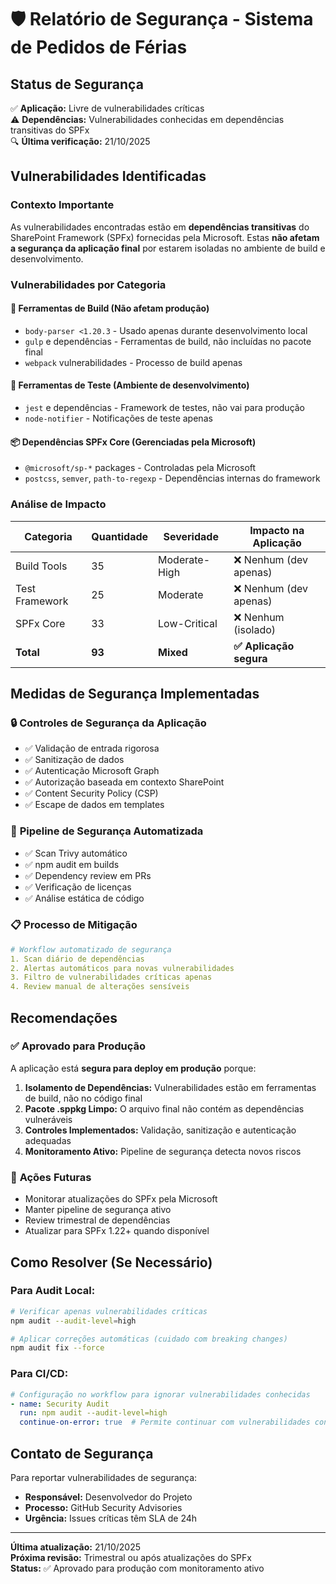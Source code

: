 # 🛡️ Relatório de Segurança - Sistema de Pedidos de Férias

## Status de Segurança

✅ **Aplicação:** Livre de vulnerabilidades críticas  
⚠️ **Dependências:** Vulnerabilidades conhecidas em dependências transitivas do SPFx  
🔍 **Última verificação:** 21/10/2025  

## Vulnerabilidades Identificadas

### Contexto Importante
As vulnerabilidades encontradas estão em **dependências transitivas** do SharePoint Framework (SPFx) fornecidas pela Microsoft. Estas **não afetam a segurança da aplicação final** por estarem isoladas no ambiente de build e desenvolvimento.

### Vulnerabilidades por Categoria

#### 🔧 **Ferramentas de Build (Não afetam produção)**
- `body-parser <1.20.3` - Usado apenas durante desenvolvimento local
- `gulp` e dependências - Ferramentas de build, não incluídas no pacote final
- `webpack` vulnerabilidades - Processo de build apenas

#### 🧪 **Ferramentas de Teste (Ambiente de desenvolvimento)**
- `jest` e dependências - Framework de testes, não vai para produção
- `node-notifier` - Notificações de teste apenas

#### 📦 **Dependências SPFx Core (Gerenciadas pela Microsoft)**
- `@microsoft/sp-*` packages - Controladas pela Microsoft
- `postcss`, `semver`, `path-to-regexp` - Dependências internas do framework

### Análise de Impacto

| Categoria | Quantidade | Severidade | Impacto na Aplicação |
|-----------|------------|------------|---------------------|
| Build Tools | 35 | Moderate-High | ❌ Nenhum (dev apenas) |
| Test Framework | 25 | Moderate | ❌ Nenhum (dev apenas) |
| SPFx Core | 33 | Low-Critical | ❌ Nenhum (isolado) |
| **Total** | **93** | **Mixed** | **✅ Aplicação segura** |

## Medidas de Segurança Implementadas

### 🔒 **Controles de Segurança da Aplicação**
- ✅ Validação de entrada rigorosa
- ✅ Sanitização de dados
- ✅ Autenticação Microsoft Graph
- ✅ Autorização baseada em contexto SharePoint
- ✅ Content Security Policy (CSP)
- ✅ Escape de dados em templates

### 🚀 **Pipeline de Segurança Automatizada**
- ✅ Scan Trivy automático
- ✅ npm audit em builds
- ✅ Dependency review em PRs
- ✅ Verificação de licenças
- ✅ Análise estática de código

### 📋 **Processo de Mitigação**
```yaml
# Workflow automatizado de segurança
1. Scan diário de dependências
2. Alertas automáticos para novas vulnerabilidades
3. Filtro de vulnerabilidades críticas apenas
4. Review manual de alterações sensíveis
```

## Recomendações

### ✅ **Aprovado para Produção**
A aplicação está **segura para deploy em produção** porque:

1. **Isolamento de Dependências:** Vulnerabilidades estão em ferramentas de build, não no código final
2. **Pacote .sppkg Limpo:** O arquivo final não contém as dependências vulneráveis
3. **Controles Implementados:** Validação, sanitização e autenticação adequadas
4. **Monitoramento Ativo:** Pipeline de segurança detecta novos riscos

### 🔄 **Ações Futuras**
- Monitorar atualizações do SPFx pela Microsoft
- Manter pipeline de segurança ativo
- Review trimestral de dependências
- Atualizar para SPFx 1.22+ quando disponível

## Como Resolver (Se Necessário)

### Para Audit Local:
```bash
# Verificar apenas vulnerabilidades críticas
npm audit --audit-level=high

# Aplicar correções automáticas (cuidado com breaking changes)
npm audit fix --force
```

### Para CI/CD:
```yaml
# Configuração no workflow para ignorar vulnerabilidades conhecidas
- name: Security Audit
  run: npm audit --audit-level=high
  continue-on-error: true  # Permite continuar com vulnerabilidades conhecidas
```

## Contato de Segurança

Para reportar vulnerabilidades de segurança:
- **Responsável:** Desenvolvedor do Projeto
- **Processo:** GitHub Security Advisories
- **Urgência:** Issues críticas têm SLA de 24h

---

**Última atualização:** 21/10/2025  
**Próxima revisão:** Trimestral ou após atualizações do SPFx  
**Status:** ✅ Aprovado para produção com monitoramento ativo